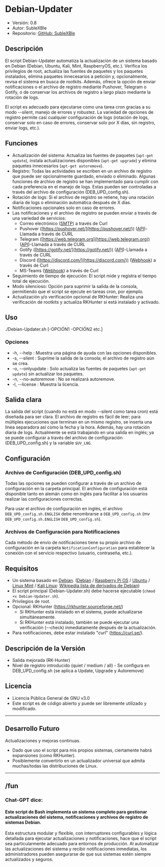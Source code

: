 # Debian-Updater
+ Versión: 0.8
+ Autor: SubleXBle
+ Repositorio: [GitHub: SubleXBle](https://github.com/SubleXBle/Debian-Updater)

## Descripción
El script Debian-Updater automatiza la actualización de un sistema basado en Debian (Debian, Ubuntu, Kali, Mint, RaspberryOS, etc.). Verifica los privilegios de root, actualiza las fuentes de paquetes y los paquetes instalados, elimina paquetes innecesarios a petición y, opcionalmente, revisa el sistema en busca de rootkits. Además, ofrece la opción de enviar notificaciones o el archivo de registro mediante Pushover, Telegram o Gotify, o de conservar los archivos de registro a largo plazo mediante la rotación de logs.

El script es adecuado para ejecutarse como una tarea cron gracias a su modo --silent, manejo de errores y robustez. La variedad de opciones de registro permite casi cualquier configuración de logs (rotación de logs, conservar solo en caso de errores, conservar solo por X días, sin registro, enviar logs, etc.).

## Funciones
+ Actualización del sistema: Actualiza las fuentes de paquetes (`apt-get update`), instala actualizaciones disponibles (`apt-get upgrade`) y elimina paquetes innecesarios (`apt-get autoremove`).
+ Registro: Todas las actividades se escriben en un archivo de registro que puede ser opcionalmente guardado, enviado o eliminado. Algunas funciones de archivo de registro se han implementado para cumplir con cada preferencia en el manejo de logs. Estas pueden ser controladas a través del archivo de configuración (DEB_UPD_config.sh).
+ Rotación de logs: Si el archivo de registro se retiene, hay una rotación diaria de logs o eliminación automática después de X días.
+ Notificaciones opcionales solo en caso de errores.
+ Las notificaciones y el archivo de registro se pueden enviar a través de una variedad de servicios:
    + Correo electrónico ([SMTP](https://de.wikipedia.org/wiki/Simple_Mail_Transfer_Protocol)) a través de Curl
    + Pushover ([https://pushover.net/](https://pushover.net/)) ([API](https://de.wikipedia.org/wiki/Wikipedia:Technik/Datenbank/API))-Llamada a través de CURL
    + Telegram ([https://web.telegram.org](https://web.telegram.org)) ([API](https://de.wikipedia.org/wiki/Wikipedia:Technik/Datenbank/API))-Llamada a través de CURL
    + Gotify ([https://gotify.net/](https://gotify.net/)) ([API](https://de.wikipedia.org/wiki/Wikipedia:Technik/Datenbank/API))-Llamada a través de CURL
    + Discord ([https://discord.com/](https://discord.com/)) ([Webhook](https://de.wikipedia.org/wiki/Webhooks)) a través de Curl
    + MS-Teams ([Webhook](https://de.wikipedia.org/wiki/Webhooks)) a través de Curl
+ Seguimiento de tiempo de ejecución: El script mide y registra el tiempo total de ejecución.
+ Modo silencioso: Opción para suprimir la salida de la consola, permitiendo que el script se ejecute en tareas cron, por ejemplo.
+ Actualización y/o verificación opcional de RKHunter: Realiza una verificación de rootkits y actualiza RKHunter si está instalado y activado.

## Uso
./Debian-Updater.sh [-OPCIÓN1 -OPCIÓN2 etc.]

### Opciones
+ -h, --help : Muestra una página de ayuda con las opciones disponibles.
+ -s, --silent : Suprime la salida de la consola; el archivo de registro aún se crea.
+ -o, --onlyupdate : Solo actualiza las fuentes de paquetes (`apt-get update`) sin actualizar los paquetes.
+ -n, --no-autoremove : No se realizará autoremove.
+ -l, --license : Muestra la licencia.

## Salida clara
La salida del script (cuando no está en modo --silent como tarea cron) está diseñada para ser clara. El archivo de registro es fácil de leer; para múltiples ejecuciones que terminan en un mismo registro, se inserta una línea separadora así como la fecha y la hora. Además, hay una rotación diaria de logs. Actualmente se está trabajando en una salida en inglés; ya se puede configurar a través del archivo de configuración (DEB_UPD_config.sh) y la variable `$UV_LNG`.

## Configuración

### Archivo de Configuración (DEB_UPD_config.sh)
Todas las opciones se pueden configurar a través de un archivo de configuración en la carpeta principal. El archivo de configuración está disponible tanto en alemán como en inglés para facilitar a los usuarios realizar las configuraciones correctas.

Para usar el archivo de configuración en inglés, el archivo `DEB_UPD_config.sh.ENGLISH` debe renombrarse a `DEB_UPD_config.sh` (mv `DEB_UPD_config.sh.ENGLISH` `DEB_UPD_config.sh`).

### Archivos de Configuración para Notificaciones
Cada método de envío de notificaciones tiene su propio archivo de configuración en la carpeta `NotificationConfiguration` para establecer la conexión con el servicio respectivo (usuario, contraseña, etc.).

## Requisitos
+ Un sistema basado en [Debian](https://www.debian.org). ([Debian](https://www.debian.org) / [Raspberry Pi OS](https://www.raspberrypi.com/software/) / [Ubuntu](https://ubuntu.com/) / [Linux Mint](https://linuxmint.com/) / [Kali Linux](https://www.kali.org/): [Wikipedia lista de derivados de Debian](https://de.wikipedia.org/wiki/Liste_von_Linux-Distributionen#Debian-Derivate))
+ El script principal (Debian-Updater.sh) debe hacerse ejecutable (`chmod +x Debian-Updater.sh`).
+ Privilegios de root.
+ Opcional: RKHunter (https://rkhunter.sourceforge.net/)
    + Si RKHunter está instalado en el sistema, puede actualizarse simultáneamente.
    + Si RKHunter está instalado, también se puede ejecutar una verificación (--check) inmediatamente después de la actualización.
+ Para notificaciones, debe estar instalado "curl" (https://curl.se/).

## Descripción de la Versión
+ Salida mejorada (RK-Hunter)
+ Nivel de registro introducido (quiet / medium / all) - Se configura en DEB_UPD_config.sh (se aplica a Update, Upgrade y Autoremove)


## Licencia
+ Licencia Pública General de GNU v3.0
+ Este script es de código abierto y puede ser libremente utilizado y modificado.
---------------------------------------------------------------------------------------
## Desarrollo Futuro
Actualizaciones y mejoras continuas.

+ Dado que uso el script para mis propios sistemas, ciertamente habrá expansiones (como RKHunter).
+ Posiblemente convertirlo en un actualizador universal que admita muchas/todas las distribuciones de Linux.
---------------------------------------------------------------------------------------

## /fun
### Chat-GPT dice:
#### Este script de Bash implementa un sistema completo para gestionar actualizaciones del sistema, notificaciones y archivos de registro de sistemas Debian.

Esta estructura modular y flexible, con interruptores configurables y lógica detallada para ejecutar actualizaciones y notificaciones, hace que el script sea particularmente adecuado para entornos de producción. Al automatizar las actualizaciones del sistema y recibir notificaciones inmediatas, los administradores pueden asegurarse de que sus sistemas estén siempre actualizados y seguros.
